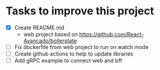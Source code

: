 # Tasks to improve this project

- [x] Create README.md
  - web project based on https://github.com/React-Avancado/boilerplate
- [ ] Fix dockerfile from web project to run on watch mode
- [ ] Create github actions to help to update libraries
- [ ] Add gRPC example to connect web and bff
